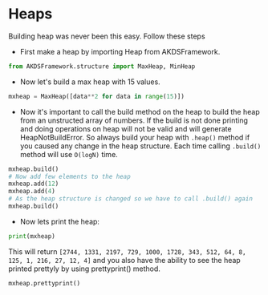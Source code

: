 # Heaps
Building heap was never been this easy. Follow these steps
- First make a heap by importing Heap from AKDSFramework.
```python
from AKDSFramework.structure import MaxHeap, MinHeap
```

- Now let's build a max heap with 15 values.

```python
mxheap = MaxHeap([data**2 for data in range(15)])
```

- Now it's important to call the build method on the heap to build the heap from an unstructed array of numbers. If the build is not done printing and doing operations on heap will not be valid and will generate HeapNotBuildError. So always build your heap with `.heap()` method if you caused any change in the heap structure. Each time calling `.build()` method will use `O(logN)` time.

```python
mxheap.build()
# Now add few elements to the heap
mxheap.add(12)
mxheap.add(4)
# As the heap structure is changed so we have to call .build() again
mxheap.build()
```

- Now lets print the heap:
```python
print(mxheap)
```

This will return `[2744, 1331, 2197, 729, 1000, 1728, 343, 512, 64, 8, 125, 1, 216, 27, 12, 4]` and you also have the ability to see the heap printed prettyly by using prettyprint() method.

```py
mxheap.prettyprint()
```